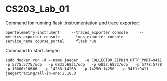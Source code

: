 # CS203_Lab_01

Command for running flask ,instrumentation and trace exporter:
```
opentelemetry-instrument     --traces_exporter console     --metrics_exporter console     --logs_exporter console     --service_name course_portal     flask run 
```
Command to start Jaeger:
```
sudo docker run -d --name jaeger   -e COLLECTOR_ZIPKIN_HTTP_PORT=9411   -p 5775:5775/udp   -p 6831:6831/udp   -p 6832:6832/udp   -p 5778:5778   -p 16686:16686   -p 14268:14268   -p 14250:14250   -p 9411:9411   jaegertracing/all-in-one:1.18.0
```
